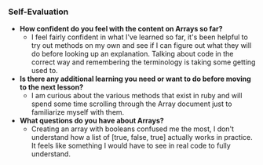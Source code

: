 ### Self-Evaluation
- **How confident do you feel with the content on Arrays so far?**
  - I feel fairly confident in what I've learned so far, it's been helpful to try out methods on my own and see if I can figure out what they will do before looking up an explanation. Talking about code in the correct way and remembering the terminology is taking some getting used to.
- **Is there any additional learning you need or want to do before moving to the next lesson?**
  - I am curious about the various methods that exist in ruby and will spend some time scrolling through the Array document just to familiarize myself with them.
- **What questions do you have about Arrays?**
  - Creating an array with booleans confused me the most, I don't understand how a list of [true, false, true] actually works in practice. It feels like something I would have to see in real code to fully understand.
